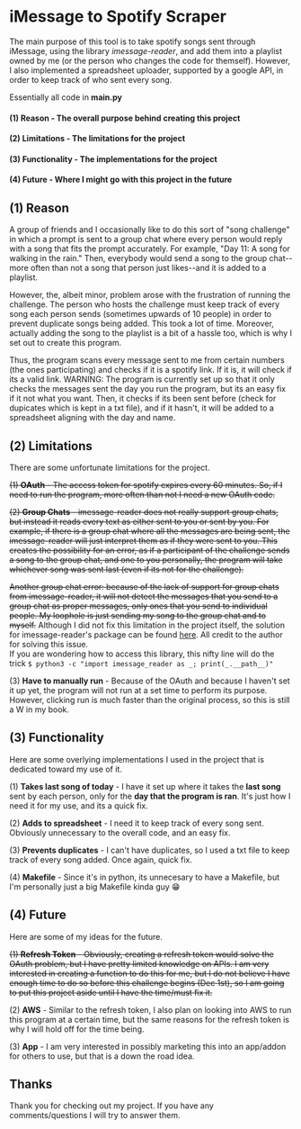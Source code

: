 # iMessage to Spotify Scraper

The main purpose of this tool is to take spotify songs sent through iMessage, using the library _imessage-reader_, and add them into a playlist owned by me (or the person who changes the code for themself). However, I also implemented a spreadsheet uploader, supported by a google API, in order to keep track of who sent every song. 

Essentially all code in **main.py**

#### (1) Reason - The overall purpose behind creating this project
#### (2) Limitations - The limitations for the project
#### (3) Functionality - The implementations for the project
#### (4) Future - Where I might go with this project in the future
          
## (1) Reason

A group of friends and I occasionally like to do this sort of "song challenge" in which a prompt is sent to a group chat where every person would reply with a song that fits the prompt accurately. For example, "Day 11: A song for walking in the rain." Then, everybody would send a song to the group chat--more often than not a song that person just likes--and it is added to a playlist.

However, the, albeit minor, problem arose with the frustration of running the challenge. The person who hosts the challenge must keep track of every song each person sends (sometimes upwards of 10 people) in order to prevent duplicate songs being added. This took a lot of time. Moreover, actually adding the song to the playlist is a bit of a hassle too, which is why I set out to create this program. 

Thus, the program scans every message sent to me from certain numbers (the ones participating) and checks if it is a spotify link. If it is, it will check if its a valid link. WARNING: The program is currently set up so that it only checks the messages sent the day you run the program, but its an easy fix if it not what you want. Then, it checks if its been sent before (check for dupicates which is kept in a txt file), and if it hasn't, it will be added to a spreadsheet aligning with the day and name.
                         
## (2) Limitations

There are some unfortunate limitations for the project.

~~(1) **OAuth** - The access token for spotify expires every 60 minutes. So, if I need to run the program, more often than not I need a new OAuth code.~~

~~(2) **Group Chats** - imessage-reader does not really support group chats, but instead it reads every text as either sent to you or sent by you. For example, if there is a group chat where all the messages are being sent, the imessage-reader will just interpret them as if they were sent to you. This creates the possibility for an error, as if a participant of the challenge sends a song to the group chat, and one to you personally, the program will take whichever song was sent last (even if its not for the challenge).~~

~~Another group chat error: because of the lack of support for group chats from imessage-reader, it will not detect the messages that you send to a group chat as proper messages, only ones that you send to individual people. My loophole is just sending my song to the group chat and to myself.~~
Although I did not fix this limitation in the project itself, the solution for imessage-reader's package can be found [here](https://github.com/niftycode/imessage_reader/issues/15). All credit to the author for solving this issue.   
If you are wondering how to access this library, this nifty line will do the trick `$ python3 -c "import imessage_reader as _; print(_.__path__)" `


(3) **Have to manually run** - Because of the OAuth and because I haven't set it up yet, the program will not run at a set time to perform its purpose. However, clicking run is much faster than the original process, so this is still a W in my book.

  
## (3) Functionality

Here are some overlying implementations I used in the project that is dedicated toward my use of it.

(1) **Takes last song of today** - I have it set up where it takes the **last song** sent by each person, only for the **day that the program is ran**. It's just how I need it for my use, and its a quick fix.
  
(2) **Adds to spreadsheet** - I need it to keep track of every song sent. Obviously unnecessary to the overall code, and an easy fix.

(3) **Prevents duplicates** - I can't have duplicates, so I used a txt file to keep track of every song added. Once again, quick fix.

(4) **Makefile** - Since it's in python, its unnecesary to have a Makefile, but I'm personally just a big Makefile kinda guy 😁
  
  
## (4) Future

Here are some of my ideas for the future.

~~(1) **Refresh Token** - Obviously, creating a refresh token would solve the OAuth problem, but I have pretty limited knowledge on APIs. I am very interested in creating a function to do this for me, but I do not believe I have enough time to do so before this challenge begins (Dec 1st), so I am going to put this project aside until I have the time/must fix it.~~

(2) **AWS** - Similar to the refresh token, I also plan on looking into AWS to run this program at a certain time, but the same reasons for the refresh token is why I will hold off for the time being.

(3) **App** - I am very interested in possibly marketing this into an app/addon for others to use, but that is a down the road idea. 



## Thanks
Thank you for checking out my project. If you have any comments/questions I will try to answer them.
